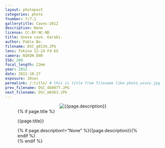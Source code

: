 ```yaml
---
layout: photopost
categories: photo
fnumber: f/7.1
gallerytitle: Caves-2012
description: None
license: CC-BY-NC-ND
title: Gneva cave. Karabi.
author: Pablo Bo.
filename: DSC_g0134.JPG
lens: Tokina 12-24 F4 DX
camera: NIKON D90
ISO: 200
focal_length: 22mm
year: 2012
date: 2012-10-27
exposure: 30sec
permalink: /:title/ # this is title from filename like photo_xxxxx.jpg
prev_filename: DSC_db0077.JPG
next_filename: DSC_m0363.JPG
---
```


<figure style="">
<div id="photo" style="text-align: center;">
<img class="" src="{{ site.url }}/images/gallery/{{page.year}}/{{page.gallerytitle}}/{{page.filename}}" alt="{{page.description}}">
</div>
{% if page.title %}
<figcaption><p>{{page.title}}</p>{% if page.description!="None" %}{{page.description}}{% endif %}</figcaption>
{% endif %}
</figure>
